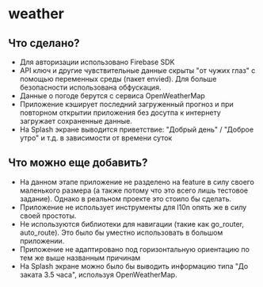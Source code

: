 # weather

## Что сделано?

- Для авторизации использовано Firebase SDK
- API ключ и другие чувствительные данные скрыты "от чужих глаз" с помощью переменных среды (пакет
  envied). Для больше безопасности использована обфускация.
- Данные о погоде берутся с сервиса OpenWeatherMap
- Приложение кэширует последний загруженный прогноз и при повторном открытии приложения без досутпа
  к интернету загружает сохраненные данные.
- На Splash экране выводится приветствие: "Добрый день" / "Доброе утро" и т.д. в зависимости от
  времени суток

## Что можно еще добавить?

- На данном этапе приложение не разделено на feature в силу своего маленького размера (а также
  потому что это всего лишь тестовое задание). Однако в реальном проекте это стоило бы сделать.
- Приложение не использует инструменты для l10n опять же в силу своей простоты.
- Не используются библиотеки для навигации (такие как go_router, auto_route). Это было бы уместно
  использовать в большом приложении.
- Приложение не адаптировано под горизонтальную ориентацию по тем же выше названным причинам
- На Splash экране можно было бы выводить информацию типа "До заката 3.5 часа", используя
  OpenWeatherMap.